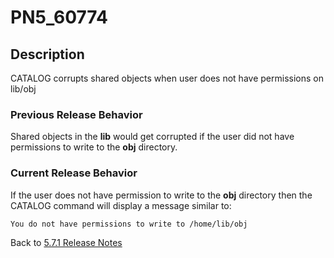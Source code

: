 # PN5_60774

<PageHeader />

## Description

CATALOG corrupts shared objects when user does not have permissions on lib/obj

### Previous Release Behavior

Shared objects in the **lib** would get corrupted if the user did not have permissions to write to the **obj** directory.

### Current Release Behavior

If the user does not have permission to write to the **obj** directory then the CATALOG command will display a message similar to:

```
You do not have permissions to write to /home/lib/obj
```

Back to [5.7.1 Release Notes](./../README.md)
